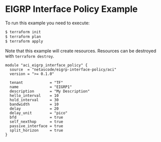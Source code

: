 <!-- BEGIN_TF_DOCS -->
# EIGRP Interface Policy Example

To run this example you need to execute:

```bash
$ terraform init
$ terraform plan
$ terraform apply
```

Note that this example will create resources. Resources can be destroyed with `terraform destroy`.

```hcl
module "aci_eigrp_interface_policy" {
  source  = "netascode/eigrp-interface-policy/aci"
  version = ">= 0.1.0"

  tenant            = "TF"
  name              = "EIGRP1"
  description       = "My Description"
  hello_interval    = 10
  hold_interval     = 30
  bandwidth         = 10
  delay             = 20
  delay_unit        = "pico"
  bfd               = true
  self_nexthop      = true
  passive_interface = true
  split_horizon     = true
}
```
<!-- END_TF_DOCS -->